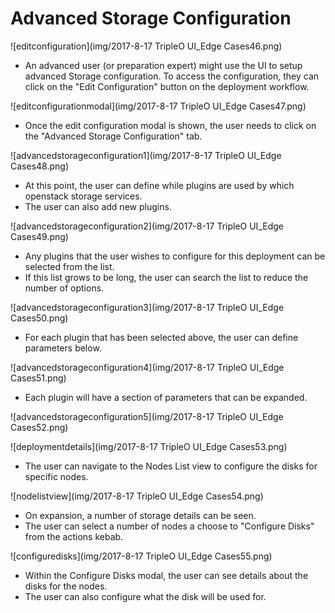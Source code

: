 # Advanced Storage Configuration
![editconfiguration](img/2017-8-17 TripleO UI_Edge Cases46.png)
- An advanced user (or preparation expert) might use the UI to setup advanced Storage configuration. To access the configuration, they can click on the "Edit Configuration" button on the deployment workflow.

![editconfigurationmodal](img/2017-8-17 TripleO UI_Edge Cases47.png)
- Once the edit configuration modal is shown, the user needs to click on the "Advanced Storage Configuration" tab.

![advancedstorageconfiguration1](img/2017-8-17 TripleO UI_Edge Cases48.png)
- At this point, the user can define while plugins are used by which openstack storage services.
- The user can also add new plugins.

![advancedstorageconfiguration2](img/2017-8-17 TripleO UI_Edge Cases49.png)
- Any plugins that the user wishes to configure for this deployment can be selected from the list.
- If this list grows to be long, the user can search the list to reduce the number of options.

![advancedstorageconfiguration3](img/2017-8-17 TripleO UI_Edge Cases50.png)
- For each plugin that has been selected above, the user can define parameters below.

![advancedstorageconfiguration4](img/2017-8-17 TripleO UI_Edge Cases51.png)
- Each plugin will have a section of parameters that can be expanded.

![advancedstorageconfiguration5](img/2017-8-17 TripleO UI_Edge Cases52.png)

![deploymentdetails](img/2017-8-17 TripleO UI_Edge Cases53.png)
- The user can navigate to the Nodes List view to configure the disks for specific nodes.

![nodelistview](img/2017-8-17 TripleO UI_Edge Cases54.png)
- On expansion, a number of storage details can be seen.
- The user can select a number of nodes a choose to "Configure Disks" from the actions kebab.

![configuredisks](img/2017-8-17 TripleO UI_Edge Cases55.png)
- Within the Configure Disks modal, the user can see details about the disks for the nodes.
- The user can also configure what the disk will be used for.
